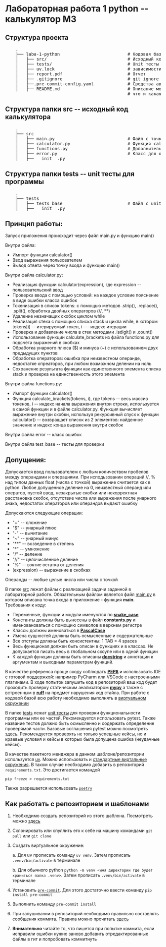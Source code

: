 # Лабораторная работа 1 python -- калькулятор М3

## Структура проекта

 <pre>
    .
    ├── laba-1-python                          # Кодовая база моей лабораторной работы
    │   ├── src/                               # Исходный код
    │   ├── tests/                             # Unit тесты
    │   ├── uv.lock                            # зависимости моего проекта
    │   ├── report.pdf                         # Отчет
    │   ├── .gitignore                         # git ignore файл
    │   ├──.pre-commit-config.yaml             # Средства автоматизации проверки кодстайла
    │   ├── README.md                          # Описание моего проекта, с описанием файлов и с титульником о том,
                                               # что и какая задача
</pre>

## Структура папки src -- исходный код калькулятора

<pre>
    .
    ├── src                                    
    │   ├── main.py                            # Файл с точкой входа main()
    │   ├── calculator.py                      # Функция calculator()
    │   ├── functions.py                       # Дополнительная функция calculate_brackets()
    │   ├── error.py                           # Класс для ошибок
    │   ├── __init__.py
</pre>

## Структура папки tests -- unit тесты для программы

<pre>
    .
    ├── tests
    │   ├── tests_base                         # Файл с unit тестами 
    │   ├── __init__.py
</pre>

## Принцип работы:
Запуск приложения происходит через файл main.py и функцию main()

Внутри файла:
- Импорт функции calculator()
- Ввод выражения пользователем
- Вывод ответа через точку входа и функцию main()

Внутри файла calculator.py:
- Реализация функции calculator(expression), где expression -- пользовательский ввод
- Проверка ввода с помощью условий: на каждое условие пояснение в виде ошибки класса ошибок
- Токенизация в список tokens: с помощью методов .strip(), .replace(), .split(), обработка двойных операторов (//, **)
- Удаление незначащих скобок циклом while
- Реализация стека с помощью списка stack и цикла while, в котором tokens[i] -- итерируемый токен, i --- индекс итерации
- Проверка и добавление числа в стек методами .isdigit() и .count()
- Использование функции calculate_brackets из файла functions.py для подсчёта выражений в скобках
- Обработка унарного плюса ($) и минуса (~) с использованием двух предыдущих пунктов
- Обработка операторов: ошибка при неизвестном операнде, недостатке опреаторов, при любом возможном делении на ноль
- Сохранение результата функции как единственного элемента списка stack и проверка на единственность этого элемента

Внутри файла functions.py:
- Импорт функции calculator()
- Функция calculate_brackets(tokens, i), где tokens -- весь массив токенов, i -- индекс начала выражения внутри строки, используется в самой функции и в файле calculator.py. Функция вычисляет выражение внутри скобки, используя рекурсивный спуск к функции calculator() -- возвращает список из 2 элементов: найденное значение и индекс конца выражения внутри скобок

Внутри файла error -- класс ошибок

Внутри файла test_base -- тесты для проверки

## Допущения:
Допускается ввод пользователем с любым количеством пробелов между операндами и операциями. При исподьзовании операций //, % над типом данных float (числа с точкой) выражение считается как в python. Любое допущенное деление на 0, неизвестный операнд или оператор, пустой ввод, незакрытые скобки или некорректная расстановка скобок, отсутствие числа или выражения после унарного знака, недостаток операторов или операндов выдают ошибку

Допускаются следующие операции:
- "+" -- сложение
- "$" -- унарный плюс
- "-" -- вычитание
- "~" -- унарный минус
- "**" -- возведение в степень
- "*" -- умножение
- "/" -- деление
- "//" -- целочисленное деление
- "%" -- взятие остатка от деления
- (expression) -- выражение в скобках

Операнды -- любые целые числа или числа с точкой



В папке [src](./src) лежат файлы с реализацией задачи заданной в лабораторной работе. Обязательным файлом является файл
[main.py](./src/main.py) в котором описана точка входа в приложение - функция **main**. Требования к коду:
- Переменные, функции и модули именуются по [**snake_case**](https://realpython.com/ref/glossary/snake-case/)
- Константы должны быть вынесены в файл **constants.py** и именовановаться с помощию символов в верхнем регистре
- Классы должны именоваться в [**PascalCase**](https://habr.com/ru/articles/724556/)
- Имена сущностей должны быть осмысленные и содержательные
- Все отступы должны быть консистентны: 1 TAB = 4 spaces
- Весь функционал должен быть описан в функциях и в классах. Не допускается писать весь в глобальном скоупе или в одной функции
- К каждой функции должны быть описаны  [**docstring**](https://peps.python.org/pep-0257/) и аннотации к аргументам и выходным параметрам функций.

В качестве референса проще cходу соблюдать [**PEP8**](https://peps.python.org/pep-0008/) и использовать IDE c готовой поддержкой:
например PyCharm или VSCode c настроенными плагинами.
В ходе попыток запушить код в репозиторий ваш код будет проходить проверку статическим анализатором [**mypy**](https://mypy-lang.org/)
а также с встроенным в [**ruff**](https://astral.sh/ruff) на предмет нарушения код стайла. При работе с кодовой базой
всю работу необходимо выполнять в [виртуальном окружении](https://docs.python.org/3/tutorial/venv.html)


В папке [tests](./tests) лежат [unit тесты](https://tproger.ru/articles/testiruem-na-python-unittest-i-pytest-instrukcija-dlja-nachinajushhih) для проверки функциональности программы или ее частей.
Рекомендуется использовать pytest. Также название тестов должно быть осмысленно и содержать определение проверямой части.
Базовые соглашения pytest можно посмотреть [здесь](https://www.qabash.com/pytest-default-naming-conventions-guide/).
Рекомендуется проверять не только успешные кейсы, но и краевые условия и кейсы в которых была допущена ошибка (неудачные кейсы).

В качестве пакетного менджера в данном шаблоне/репозитории используется [uv](https://github.com/astral-sh/uv).
Можно использовать и [стандартные виртальные окружения](https://docs.python.org/3/library/venv.html). В таком случае необходимо добавить в репозиторий `requirements.txt`.
Это достигается командой
```shell
pip freeze > requirements.txt
```
Также разрешается использовать [`poetry`](https://python-poetry.org/)
## Как работать с репозиторием и шаблонами
1. Необходимо создать репозиторий из этого шаблона. Посмотреть можно [здесь](https://docs.github.com/ru/repositories/creating-and-managing-repositories/creating-a-repository-from-a-template)
2. Склонировать или спуллить его к себе на машину командами `git pull` или `git clone`
3. Создать виртуальное окружение:

    a. Для uv прописать команду `uv venv`. Затем прописать `.venv/bin/activate` в терминале

    b. Для обычного python `python -m venv <имя директории где будет храниться папка .venv>`. Затем прописать `.venv/bin/activate` в терминале
4. Установить [`pre-commit`](https://pre-commit.com/). Для этого достаточно ввести команду `pip install pre-commit`
5. Выполнить команду `pre-commit install`
6. При запушивании в репозиторий необходимо правильно составлять сообщения коммита. Правила можно прочитать [здесь](https://github.com/RomuloOliveira/commit-messages-guide/blob/master/README_ru-RU.md)
7. **Внимательно** читайте то, что пишется при попытке коммита, если исправили ошибки нужно заново добавить отредактированные файлы в гит и попробовать коммитнуть
